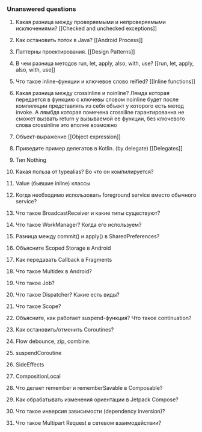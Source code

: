 ### Unanswered questions

1. Какая разница между проверяемыми и непроверяемыми исключениями?
   [[Checked and unchecked exceptions]]

3. Как остановить поток в Java?
   [[Android Process]]

5. Паттерны проектирования.
   [[Design Patterns]]

7. В чем разница методов run, let, apply, also, with, use?
		[[run, let, apply, also, with, use]]

9. Что такое inline-функции и ключевое слово reified?
		[[Inline functions]]

11. Какая разница между crossinline и noinline?
		Лямда которая передается в функцию с ключевы словом noinline будет после компиляции представлять из себя объект у которого есть метод invoke.
		А лямбдя которая помечена crossiline гарантированна не сможет вызвать return у вызываемой ее функции, без ключевого слова crossinline это вполне возможно 

13. Объект-выражение
	 [[Object expression]]

15. Приведите пример делегатов в Kotlin. (by delegate)
	[[Delegates]]

17. Тип Nothing

18. Какая польза от typealias? Во что он компилируется?

19. Value (бывшие inline) классы

20. Когда необходимо использовать foreground service вместо обычного service?

21. Что такое BroadcastReceiver и какие типы существуют?

22. Что такое WorkManager? Когда его используем?

23. Разница между commit() и apply() в SharedPreferences?

24. Объясните Scoped Storage в Android

25. Как передавать Callback в Fragments

26. Что такое Multidex в Android?

27. Что такое Job?

28. Что такое Dispatcher? Какие есть виды?

29. Что такое Scope?

30. Объясните, как работает suspend-функция? Что такое continuation?

31. Как остановить/отменить Coroutines?

32. Flow debounce, zip, combine.

33. suspendCoroutine

34. SideEffects

35. CompositionLocal

36. Что делает remember и rememberSavable в Composable?

37. Как обрабатывать изменения ориентации в Jetpack Compose?

38. Что такое инверсия зависимости (dependency inversion)?

39. Что такое Multipart Request в сетевом взаимодействии?